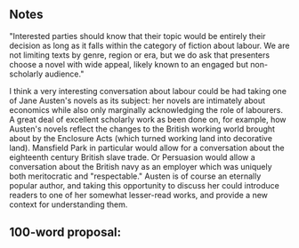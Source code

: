 ## Notes

"Interested parties should know that their topic would be entirely their decision as long as it falls within the category of fiction about labour. We are not limiting texts by genre, region or era, but we do ask that presenters choose a novel with wide appeal, likely known to an engaged but non-scholarly audience."

I think a very interesting conversation about labour could be had taking one of Jane Austen's novels as its subject: her novels are intimately about economics while also only marginally acknowledging the role of labourers. A great deal of excellent scholarly work as been done on, for example, how Austen's novels reflect the changes to the British working world brought about by the Enclosure Acts (which turned working land into decorative land). Mansfield Park in particular would allow for a conversation about the eighteenth century British slave trade. Or Persuasion would allow a conversation about the British navy as an employer which was uniquely both meritocratic and "respectable." Austen is of course an eternally popular author, and taking this opportunity to discuss her could introduce readers to one of her somewhat lesser-read works, and provide a new context for understanding them.


## 100-word proposal:

